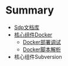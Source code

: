 # Summary

* [Sdp文档库](README.md)
* [核心组件Docker](docker/docker.md)
   * [Docker部署调试](docker/docker_Manual.md)
   * [Docker脚本解析](docker/docker_autoscript.md)
* 核心组件Subversion

